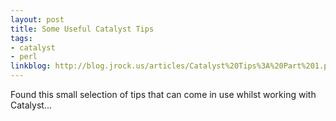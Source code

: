 ```yaml
---
layout: post
title: Some Useful Catalyst Tips
tags:
- catalyst
- perl
linkblog: http://blog.jrock.us/articles/Catalyst%20Tips%3A%20Part%201.pod
---
```


Found this small selection of tips that can come in use whilst working with Catalyst...
